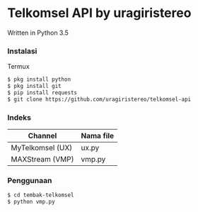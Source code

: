 # Telkomsel API by uragiristereo
Written in Python 3.5
### Instalasi

Termux
```sh
$ pkg install python
$ pkg install git
$ pip install requests
$ git clone https://github.com/uragiristereo/telkomsel-api
```

### Indeks
| Channel | Nama file |
| ------ | ------ |
|MyTelkomsel (UX)| ux.py
|MAXStream (VMP)| vmp.py

### Penggunaan
```sh
$ cd tembak-telkomsel
$ python vmp.py
```